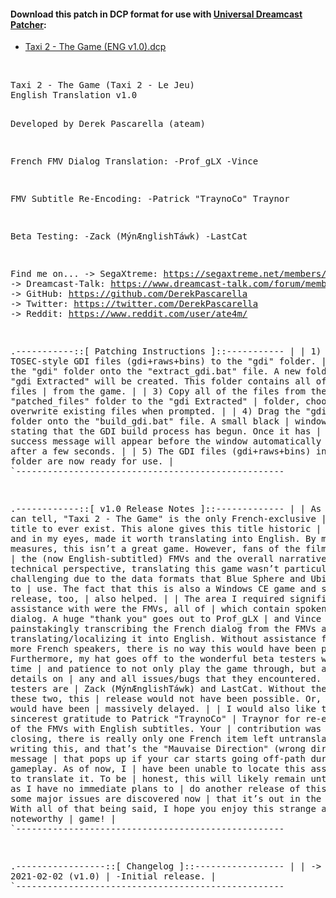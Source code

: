 #### Download this patch in DCP format for use with <a href="https://github.com/DerekPascarella/UniversalDreamcastPatcher">Universal Dreamcast Patcher</a>:
  * <a href="https://drive.google.com/file/d/1MwXRCt7JJfr0KYpYPYAEXXoJpSWBT-ng/view?usp=sharing">Taxi 2 - The Game (ENG v1.0).dcp</a>
<br>
<pre>
Taxi 2 - The Game (Taxi 2 - Le Jeu)
English Translation v1.0

Developed by Derek Pascarella (ateam)

French FMV Dialog Translation:
  -Prof_gLX
  -Vince

FMV Subtitle Re-Encoding:
  -Patrick "TraynoCo" Traynor

Beta Testing:
  -Zack (MýnÆnglishTáwk)
  -LastCat

Find me on...
 -> SegaXtreme: https://segaxtreme.net/members/ubik.21655/
 -> Dreamcast-Talk: https://www.dreamcast-talk.com/forum/memberlist.php?mode=viewprofile&u=5766
 -> GitHub: https://github.com/DerekPascarella
 -> Twitter: https://twitter.com/DerekPascarella
 -> Reddit: https://www.reddit.com/user/ate4m/


.-----------::[ Patching Instructions ]::-----------
|
| 1) Copy TOSEC-style GDI files (gdi+raws+bins) to the "gdi" folder.
|
| 2) Drag the "gdi" folder onto the "extract_gdi.bat" file.  A new folder called
|    "gdi Extracted" will be created.  This folder contains all of the data files
|    from the game.
|
| 3) Copy all of the files from the "patched_files" folder to the "gdi Extracted"
|    folder, choosing to overwrite existing files when prompted.
|
| 4) Drag the "gdi Extracted" folder onto the "build_gdi.bat" file.  A small black
|    window will open stating that the GDI build process has begun.  Once it has
|    completed, a success message will appear before the window automatically
|    closes after a few seconds.
|
| 5) The GDI files (gdi+raws+bins) in the "gdi" folder are now ready for use.
|
`---------------------------------------------------


.------------::[ v1.0 Release Notes ]::-------------
|
| As far as I can tell, "Taxi 2 - The Game" is the only French-exclusive
| Dreamcast title to ever exist.  This alone gives this title historic
| significance and in my eyes, made it worth translating into English.  By most
| measures, this isn’t a great game.  However, fans of the film will enjoy
| the (now English-subtitled) FMVs and the overall narrative.
|
| From a technical perspective, translating this game wasn’t particularly
| challenging due to the data formats that Blue Sphere and Ubisoft chose to
| use.  The fact that this is also a Windows CE game and saw a PC release, too,
| also helped.
|
| The area I required significant outside assistance with were the FMVs, all of
| which contain spoken French dialog.  A huge "thank you" goes out to Prof_gLX
| and Vince for painstakingly transcribing the French dialog from the FMVs and
| then translating/localizing it into English.  Without assistance from one or
| more French speakers, there is no way this would have been possible.
|
| Furthermore, my hat goes off to the wonderful beta testers who had the time
| and patience to not only play the game through, but also report details on
| any and all issues/bugs that they encountered.  Those beta testers are
| Zack (MýnÆnglishTáwk) and LastCat.  Without the efforts of these two, this
| release would not have been possible.  Or, at best, it would have been
| massively delayed.
|
| I would also like to extend my sincerest gratitude to Patrick "TraynoCo"
| Traynor for re-encoding all of the FMVs with English subtitles.  Your
| contribution was huge!
|
| In closing, there is really only one French item left untranslated as of
| writing this, and that’s the "Mauvaise Direction" (wrong direction) message
| that pops up if your car starts going off-path during gameplay.  As of now, I
| have been unable to locate this asset in order to translate it.  To be
| honest, this will likely remain untranslated, as I have no immediate plans to
| do another release of this game unless some major issues are discovered now
| that it’s out in the wild.
|
| With all of that being said, I hope you enjoy this strange and noteworthy
| game!
|
`---------------------------------------------------


.-----------------::[ Changelog ]::-----------------
|
| -> 2021-02-02 (v1.0)
|      -Initial release.
|
`---------------------------------------------------
</pre>

